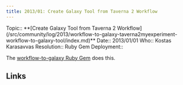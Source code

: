```yaml
---
title: 2013/01: Create Galaxy Tool from Taverna 2 Workflow
---
```



<div class='logbox'>
 Topic:: **[Create Galaxy Tool from Taverna 2 Workflow](/src/community/log/2013/workflow-to-galaxy-taverna2myexperiment-workflow-to-galaxy-tool/index.md)**
 Date:: 2013/01/01
 Who:: Kostas Karasavvas
 Resolution:: Ruby Gem
 Deployment:: 
</div>

The [workflow-to-galaxy Ruby Gem](http://rubygems.org/gems/workflow-to-galaxy) does this.

## Links
